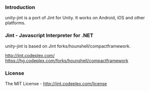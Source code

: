 ### Introduction

unity-jint is a port of Jint for Unity. It works on Android, iOS and other platforms.

### Jint - Javascript Interpreter for .NET

unity-jint is based on Jint forks/hounshell/compactframework.

http://jint.codeplex.com/
https://hg.codeplex.com/forks/hounshell/compactframework

### License

The MIT License - http://jint.codeplex.com/license

